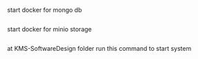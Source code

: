 start docker for mongo db

```docker compose -f docker-compose.mongo.yml up -d
```
start docker for minio storage

```docker compose -f docker-compose.minio.yml up -d
```

at KMS-SoftwareDesign folder run this command to start system

```uvicorn backend.app:app --reload
```
